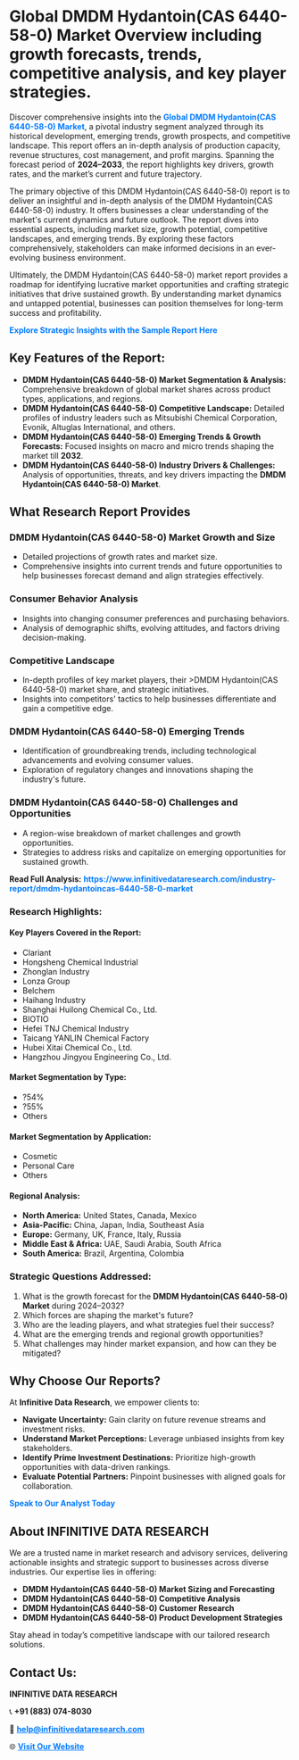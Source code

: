 <h1>Global DMDM Hydantoin(CAS 6440-58-0) Market Overview including growth forecasts, trends, competitive analysis, and key player strategies.</h1>
<p>
Discover comprehensive insights into the 
<a href="https://www.infinitivedataresearch.com/industry-report/dmdm-hydantoincas-6440-58-0-market" rel="dofollow" style="color: #007BFF; text-decoration: none;"><strong>Global DMDM Hydantoin(CAS 6440-58-0) Market</strong></a>, a pivotal industry segment analyzed through its historical development, emerging trends, growth prospects, and competitive landscape. This report offers an in-depth analysis of production capacity, revenue structures, cost management, and profit margins. Spanning the forecast period of <strong>2024–2033</strong>, the report highlights key drivers, growth rates, and the market’s current and future trajectory.
</p>
<p>
The primary objective of this DMDM Hydantoin(CAS 6440-58-0) report is to deliver an insightful and in-depth analysis of the DMDM Hydantoin(CAS 6440-58-0) industry. It offers businesses a clear understanding of the market's current dynamics and future outlook. The report dives into essential aspects, including market size, growth potential, competitive landscapes, and emerging trends. By exploring these factors comprehensively, stakeholders can make informed decisions in an ever-evolving business environment.
</p>
<p>
Ultimately, the DMDM Hydantoin(CAS 6440-58-0) market report provides a roadmap for identifying lucrative market opportunities and crafting strategic initiatives that drive sustained growth. By understanding market dynamics and untapped potential, businesses can position themselves for long-term success and profitability.
</p>
<p>
<a href="https://www.infinitivedataresearch.com/request-sample/reportId=105214" style="color: #007BFF; text-decoration: none;"><strong>Explore Strategic Insights with the Sample Report Here</strong></a>
</p>

<h2>Key Features of the Report:</h2>
<ul>
<li><strong>DMDM Hydantoin(CAS 6440-58-0) Market Segmentation & Analysis:</strong> Comprehensive breakdown of global market shares across product types, applications, and regions.</li>
<li><strong>DMDM Hydantoin(CAS 6440-58-0) Competitive Landscape:</strong> Detailed profiles of industry leaders such as Mitsubishi Chemical Corporation, Evonik, Altuglas International, and others.</li>
<li><strong>DMDM Hydantoin(CAS 6440-58-0) Emerging Trends & Growth Forecasts:</strong> Focused insights on macro and micro trends shaping the market till <strong>2032</strong>.</li>
<li><strong>DMDM Hydantoin(CAS 6440-58-0) Industry Drivers & Challenges:</strong> Analysis of opportunities, threats, and key drivers impacting the <strong>DMDM Hydantoin(CAS 6440-58-0) Market</strong>.</li>
</ul>

<h2>What Research Report Provides</h2>
<h3>DMDM Hydantoin(CAS 6440-58-0) Market Growth and Size</h3>
<ul>
<li>Detailed projections of growth rates and market size.</li>
<li>Comprehensive insights into current trends and future opportunities to help businesses forecast demand and align strategies effectively.</li>
</ul>

<h3>Consumer Behavior Analysis</h3>
<ul>
<li>Insights into changing consumer preferences and purchasing behaviors.</li>
<li>Analysis of demographic shifts, evolving attitudes, and factors driving decision-making.</li>
</ul>

<h3>Competitive Landscape</h3>
<ul>
<li>In-depth profiles of key market players, their >DMDM Hydantoin(CAS 6440-58-0) market share, and strategic initiatives.</li>
<li>Insights into competitors' tactics to help businesses differentiate and gain a competitive edge.</li>
</ul>

<h3>DMDM Hydantoin(CAS 6440-58-0) Emerging Trends</h3>
<ul>
<li>Identification of groundbreaking trends, including technological advancements and evolving consumer values.</li>
<li>Exploration of regulatory changes and innovations shaping the industry's future.</li>
</ul>

<h3>DMDM Hydantoin(CAS 6440-58-0) Challenges and Opportunities</h3>
<ul>
<li>A region-wise breakdown of market challenges and growth opportunities.</li>
<li>Strategies to address risks and capitalize on emerging opportunities for sustained growth.</li>
</ul>
<p><strong>Read Full Analysis:</strong> <a href="https://www.infinitivedataresearch.com/industry-report/dmdm-hydantoincas-6440-58-0-market" rel="dofollow" style="color: #007BFF; text-decoration: none;"><strong>https://www.infinitivedataresearch.com/industry-report/dmdm-hydantoincas-6440-58-0-market</strong></a></p>
<h3>Research Highlights:</h3>
<h4>Key Players Covered in the Report:</h4>
<ul><li>Clariant</li><li>Hongsheng Chemical Industrial</li><li>Zhonglan Industry</li><li>Lonza Group</li><li>Belchem</li><li>Haihang Industry</li><li>Shanghai Huilong Chemical Co., Ltd.</li><li>BIOTIO</li><li>Hefei TNJ Chemical Industry</li><li>Taicang YANLIN Chemical Factory</li><li>Hubei Xitai Chemical Co., Ltd.</li><li>Hangzhou Jingyou Engineering Co., Ltd.</li></ul>
<h4>Market Segmentation by Type:</h4>
<ul><li>?54%</li><li>?55%</li><li>Others</li></ul>
<h4>Market Segmentation by Application:</h4>
<ul><li>Cosmetic</li><li>Personal Care</li><li>Others</li></ul>

<h4>Regional Analysis:</h4>
<ul>
<li><strong>North America:</strong> United States, Canada, Mexico</li>
<li><strong>Asia-Pacific:</strong> China, Japan, India, Southeast Asia</li>
<li><strong>Europe:</strong> Germany, UK, France, Italy, Russia</li>
<li><strong>Middle East & Africa:</strong> UAE, Saudi Arabia, South Africa</li>
<li><strong>South America:</strong> Brazil, Argentina, Colombia</li>
</ul>

<h3>Strategic Questions Addressed:</h3>
<ol>
<li>What is the growth forecast for the <strong>DMDM Hydantoin(CAS 6440-58-0) Market</strong> during 2024–2032?</li>
<li>Which forces are shaping the market's future?</li>
<li>Who are the leading players, and what strategies fuel their success?</li>
<li>What are the emerging trends and regional growth opportunities?</li>
<li>What challenges may hinder market expansion, and how can they be mitigated?</li>
</ol>

<h2>Why Choose Our Reports?</h2>
<p>At <strong>Infinitive Data Research</strong>, we empower clients to:</p>
<ul>
<li><strong>Navigate Uncertainty:</strong> Gain clarity on future revenue streams and investment risks.</li>
<li><strong>Understand Market Perceptions:</strong> Leverage unbiased insights from key stakeholders.</li>
<li><strong>Identify Prime Investment Destinations:</strong> Prioritize high-growth opportunities with data-driven rankings.</li>
<li><strong>Evaluate Potential Partners:</strong> Pinpoint businesses with aligned goals for collaboration.</li>
</ul>
<p><a href="https://www.infinitivedataresearch.com/industry-report/dmdm-hydantoincas-6440-58-0-market" rel="dofollow" style="color: #007BFF; text-decoration: none;"><strong>Speak to Our Analyst Today</strong></a></p>

<h2>About INFINITIVE DATA RESEARCH</h2>
<p>We are a trusted name in market research and advisory services, delivering actionable insights and strategic support to businesses across diverse industries. Our expertise lies in offering:</p>
<ul>
<li><strong>DMDM Hydantoin(CAS 6440-58-0) Market Sizing and Forecasting</strong></li>
<li><strong>DMDM Hydantoin(CAS 6440-58-0) Competitive Analysis</strong></li>
<li><strong>DMDM Hydantoin(CAS 6440-58-0) Customer Research</strong></li>
<li><strong>DMDM Hydantoin(CAS 6440-58-0) Product Development Strategies</strong></li>
</ul>
<p>Stay ahead in today’s competitive landscape with our tailored research solutions.</p>

<h2>Contact Us:</h2>
<p><strong>INFINITIVE DATA RESEARCH</strong></p>
<p>📞 <strong>+91 (883) 074-8030</strong></p>
<p>📧 <strong><a href="mailto:help@infinitivedataresearch.com" style="color: #007BFF;">help@infinitivedataresearch.com</a></strong></p>
<p>🌐 <strong><a href="https://www.infinitivedataresearch.com" rel="dofollow" style="color: #007BFF;">Visit Our Website</a></strong></p>